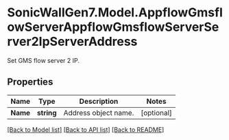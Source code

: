 # SonicWallGen7.Model.AppflowGmsflowServerAppflowGmsflowServerServer2IpServerAddress
Set GMS flow server 2 IP.

## Properties

Name | Type | Description | Notes
------------ | ------------- | ------------- | -------------
**Name** | **string** | Address object name. | [optional] 

[[Back to Model list]](../README.md#documentation-for-models) [[Back to API list]](../README.md#documentation-for-api-endpoints) [[Back to README]](../README.md)

